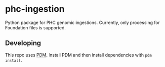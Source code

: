 # phc-ingestion

Python package for PHC genomic ingestions. Currently, only processing for Foundation files is supported.

## Developing

This repo uses [PDM](https://pdm.fming.dev/latest/). Install PDM and then install dependencies with `pdm install`.
